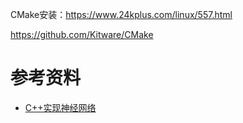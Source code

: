 

CMake安装：https://www.24kplus.com/linux/557.html

https://github.com/Kitware/CMake


# 参考资料

- [C++实现神经网络](https://www.jeremyong.com/cpp/machine-learning/2020/10/23/cpp-neural-network-in-a-weekend/)